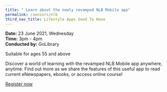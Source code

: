 ```yaml
---
title: " Learn about the newly revamped NLB Mobile app"
permalink: /seniors/nlb
third_nav_title: Lifestyle Apps Good To Have
---
```


**Date:** 23 June 2021, Wednesday  
**Time:** 3pm - 4pm  
**Conducted by:** GoLibrary

Suitable for ages 55 and above

Discover a world of learning with the revamped NLB Mobile app anywhere, anytime. Find out more as we share the features of this useful app to read current eNewspapers, ebooks, or access online course!

[Register now](https://zoom.us/webinar/register/7116208432519/WN_Ig4IF9c7S--OUkyTycvowg)